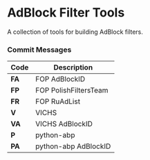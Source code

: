 # AdBlock Filter Tools

A collection of tools for building AdBlock filters.

### Commit Messages

| Code    | Description |
| ------- | ----------- |
| **FA**  | FOP AdBlockID |
| **FP**  | FOP PolishFiltersTeam |
| **FR**  | FOP RuAdList |
| **V**   | VICHS |
| **VA**  | VICHS AdBlockID |
| **P**   | python-abp |
| **PA**  | python-abp AdBlockID |
